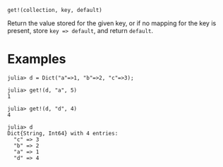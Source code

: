 ```
get!(collection, key, default)
```

Return the value stored for the given key, or if no mapping for the key is present, store `key => default`, and return `default`.

# Examples

```jldoctest
julia> d = Dict("a"=>1, "b"=>2, "c"=>3);

julia> get!(d, "a", 5)
1

julia> get!(d, "d", 4)
4

julia> d
Dict{String, Int64} with 4 entries:
  "c" => 3
  "b" => 2
  "a" => 1
  "d" => 4
```

